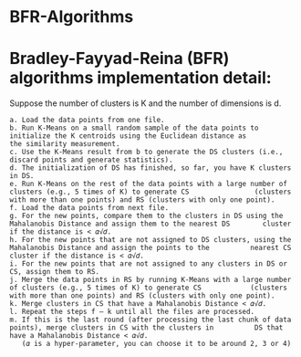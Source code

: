 # BFR-Algorithms

# Bradley-Fayyad-Reina (BFR) algorithms implementation detail:

  Suppose the number of clusters is K and the number of dimensions is d.
  
    a. Load the data points from one file.
    b. Run K-Means on a small random sample of the data points to initialize the K centroids using the Euclidean distance as          the similarity measurement.
    c. Use the K-Means result from b to generate the DS clusters (i.e., discard points and generate statistics).
    d. The initialization of DS has finished, so far, you have K clusters in DS.
    e. Run K-Means on the rest of the data points with a large number of clusters (e.g., 5 times of K) to generate CS                (clusters with more than one points) and RS (clusters with only one point).
    f. Load the data points from next file.
    g. For the new points, compare them to the clusters in DS using the Mahalanobis Distance and assign them to the nearest DS        cluster if the distance is < 𝛼√𝑑.
    h. For the new points that are not assigned to DS clusters, using the Mahalanobis Distance and assign the points to the          nearest CS cluster if the distance is < 𝛼√𝑑.
    i. For the new points that are not assigned to any clusters in DS or CS, assign them to RS.
    j. Merge the data points in RS by running K-Means with a large number of clusters (e.g., 5 times of K) to generate CS            (clusters with more than one points) and RS (clusters with only one point).
    k. Merge clusters in CS that have a Mahalanobis Distance < 𝛼√𝑑.
    l. Repeat the steps f – k until all the files are processed.
    m. If this is the last round (after processing the last chunk of data points), merge clusters in CS with the clusters in          DS that have a Mahalanobis Distance < 𝛼√𝑑.
       (𝛼 is a hyper-parameter, you can choose it to be around 2, 3 or 4)
